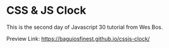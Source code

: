 # CSS & JS Clock

This is the second day of Javascript 30 tutorial from Wes Bos.

Preview Link: https://baguiosfinest.github.io/cssjs-clock/